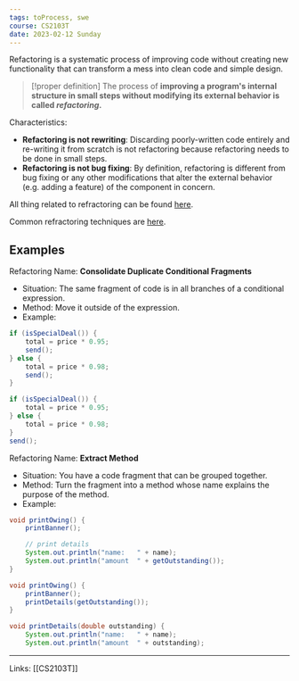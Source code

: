 ```yaml
---
tags: toProcess, swe
course: CS2103T
date: 2023-02-12 Sunday
---
```


Refactoring is a systematic process of improving code without creating new functionality that can transform a mess into clean code and simple design.

>[!proper definition]
> The process of **improving a program's internal structure in small steps without modifying its external behavior is called _refactoring_.**

Characteristics:

- **Refactoring is not rewriting**: Discarding poorly-written code entirely and re-writing it from scratch is not refactoring because refactoring needs to be done in small steps.
- **Refactoring is not bug fixing**: By definition, refactoring is different from bug fixing or any other modifications that alter the external behavior (e.g. adding a feature) of the component in concern.

All thing related to refractoring can be found [here](https://refactoring.guru/refactoring).

Common refractoring techniques are [here](https://refactoring.com/catalog/).

## Examples

Refactoring Name: **Consolidate Duplicate Conditional Fragments**

- Situation: The same fragment of code is in all branches of a conditional expression.
- Method: Move it outside of the expression.
- Example:

```java
if (isSpecialDeal()) {
    total = price * 0.95;
    send();
} else {
    total = price * 0.98;
    send();
}
```

```java
if (isSpecialDeal()) {
    total = price * 0.95;
} else {
    total = price * 0.98;
}
send();
```

Refactoring Name: **Extract Method**

- Situation: You have a code fragment that can be grouped together.
- Method: Turn the fragment into a method whose name explains the purpose of the method.
- Example:

```java
void printOwing() {
    printBanner();

    // print details
    System.out.println("name:	" + name);
    System.out.println("amount	" + getOutstanding());
}
```

```java
void printOwing() {
    printBanner();
    printDetails(getOutstanding());
}

void printDetails(double outstanding) {
    System.out.println("name:	" + name);
    System.out.println("amount	" + outstanding);
```



---
Links: [[CS2103T]]
